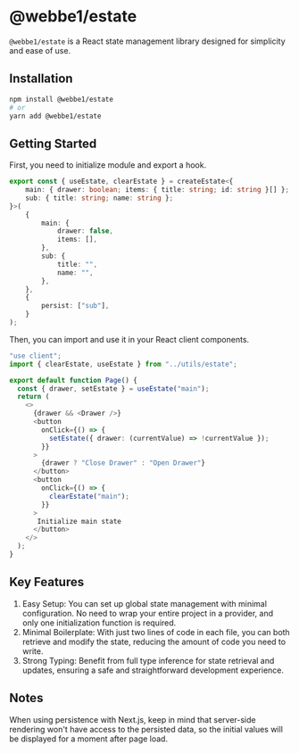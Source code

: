 # @webbe1/estate

`@webbe1/estate` is a React state management library designed for simplicity and ease of use.

## Installation
```bash
npm install @webbe1/estate
# or
yarn add @webbe1/estate
```
## Getting Started
First, you need to initialize module and export a hook.
```typescript app/utils/estate.ts
export const { useEstate, clearEstate } = createEstate<{
	main: { drawer: boolean; items: { title: string; id: string }[] };
	sub: { title: string; name: string };
}>(
	{
		main: {
			drawer: false,
			items: [],
		},
		sub: {
			title: "",
			name: "",
		},
	},
	{
		persist: ["sub"],
	}
);
```
Then, you can import and use it in your React client components.
```typescript app/page.tsx
"use client";
import { clearEstate, useEstate } from "../utils/estate";

export default function Page() {
  const { drawer, setEstate } = useEstate("main");
  return (
    <>
      {drawer && <Drawer />}
      <button
        onClick={() => {
          setEstate({ drawer: (currentValue) => !currentValue });
        }}
      >
        {drawer ? "Close Drawer" : "Open Drawer"}
      </button>
      <button
        onClick={() => {
          clearEstate("main");
        }}
      >
       Initialize main state
      </button>
    </>
  );
}
```
## Key Features
1. Easy Setup: You can set up global state management with minimal configuration. No need to wrap your entire project in a provider, and only one initialization function is required.
1. Minimal Boilerplate: With just two lines of code in each file, you can both retrieve and modify the state, reducing the amount of code you need to write.
1. Strong Typing: Benefit from full type inference for state retrieval and updates, ensuring a safe and straightforward development experience.

## Notes
When using persistence with Next.js, keep in mind that server-side rendering won't have access to the persisted data, so the initial values will be displayed for a moment after page load.

<!-- ## Documentation
For more details and code examples, please refer to the Github repository. -->
